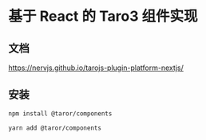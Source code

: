 # 基于 React 的 Taro3 组件实现

## 文档

https://nervjs.github.io/tarojs-plugin-platform-nextjs/

## 安装

```bash
npm install @taror/components
```

```bash
yarn add @taror/components
```
